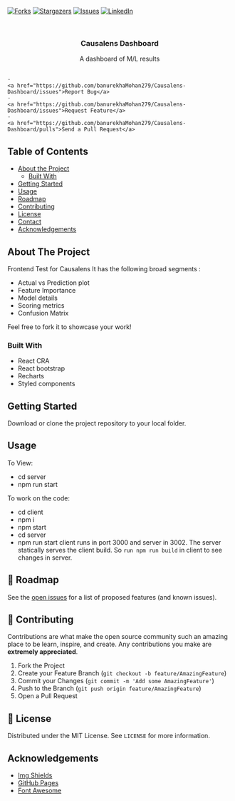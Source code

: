 [![Forks][forks-shield]][forks-url]
[![Stargazers][stars-shield]][stars-url]
[![Issues][issues-shield]][issues-url]
[![LinkedIn][linkedin-shield]][linkedin-url]

<!-- PROJECT LOGO -->
<br />
<p align="center">

  <h3 align="center">Causalens Dashboard</h3>

  <p align="center">
    A dashboard of M/L results
    <br />
   <!-- <a href="https://github.com/banurekhaMohan279/Banurekha-Mohan-Portfolio/"><strong>Explore the docs »</strong></a>
    <br />-->
    <br />

    ·
    <a href="https://github.com/banurekhaMohan279/Causalens-Dashboard/issues">Report Bug</a>
    ·
    <a href="https://github.com/banurekhaMohan279/Causalens-Dashboard/issues">Request Feature</a>
    ·
    <a href="https://github.com/banurekhaMohan279/Causalens-Dashboard/pulls">Send a Pull Request</a>

  </p>
</p>

<!-- TABLE OF CONTENTS -->

## Table of Contents

- [About the Project](#about-the-project)
  - [Built With](#built-with)
- [Getting Started](#getting-started)
- [Usage](#usage)
- [Roadmap](#roadmap)
- [Contributing](#contributing)
- [License](#license)
- [Contact](#contact)
- [Acknowledgements](#acknowledgements)

<!-- ABOUT THE PROJECT -->

## About The Project

<!--![Working Model](https://github.com/banurekhaMohan279/Portfolio-V1/blob/master/images/workingModel.gif)-->

Frontend Test for Causalens
It has the following broad segments :

- Actual vs Prediction plot
- Feature Importance
- Model details
- Scoring metrics
- Confusion Matrix

Feel free to fork it to showcase your work!

### Built With

- React CRA
- React bootstrap
- Recharts
- Styled components

<!-- GETTING STARTED -->

## Getting Started

Download or clone the project repository to your local folder.

<!-- USAGE EXAMPLES -->

## Usage

To View:

- cd server
- npm run start

To work on the code:

- cd client
- npm i
- npm start
- cd server
- npm run start
  client runs in port 3000 and server in 3002. The server statically serves the client build. So `run npm run build` in client to see changes in server.
  <!-- ROADMAP -->

## 🚧 Roadmap

See the [open issues](https://github.com/banurekhaMohan279/Causalens-Dashboard/issues) for a list of proposed features (and known issues).

<!-- CONTRIBUTING -->

## 🤝 Contributing

Contributions are what make the open source community such an amazing place to be learn, inspire, and create. Any contributions you make are **extremely appreciated**.

1. Fork the Project
2. Create your Feature Branch (`git checkout -b feature/AmazingFeature`)
3. Commit your Changes (`git commit -m 'Add some AmazingFeature'`)
4. Push to the Branch (`git push origin feature/AmazingFeature`)
5. Open a Pull Request

<!-- LICENSE -->

## 📝 License

Distributed under the MIT License. See `LICENSE` for more information.

<!-- ACKNOWLEDGEMENTS -->

## Acknowledgements

- [Img Shields](https://shields.io)
- [GitHub Pages](https://pages.github.com)
- [Font Awesome](https://fontawesome.com)

<!-- MARKDOWN LINKS & IMAGES -->
<!-- https://www.markdownguide.org/basic-syntax/#reference-style-links -->

[forks-shield]: https://img.shields.io/github/forks/banurekhaMohan279/Causalens-Dashboard?style=for-the-badge
[forks-url]: https://github.com/banurekhaMohan279/Causalens-Dashboard/network/members
[stars-shield]: https://img.shields.io/github/stars/banurekhaMohan279/Causalens-Dashboard?style=for-the-badge
[stars-url]: https://github.com/banurekhaMohan279/Causalens-Dashboard/stargazers
[issues-shield]: https://img.shields.io/github/issues/banurekhaMohan279/Causalens-Dashboard?style=for-the-badge
[issues-url]: https://github.com/banurekhaMohan279/Causalens-Dashboard/issues
[linkedin-shield]: https://img.shields.io/badge/-LinkedIn-black.svg?style=flat-square&logo=linkedin&colorB=555
[linkedin-url]: https://www.linkedin.com/in/banurekha/
